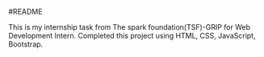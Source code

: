 #README

This is my internship task from The spark foundation(TSF)-GRIP for Web Development Intern. Completed this project using HTML, CSS, JavaScript, Bootstrap.
